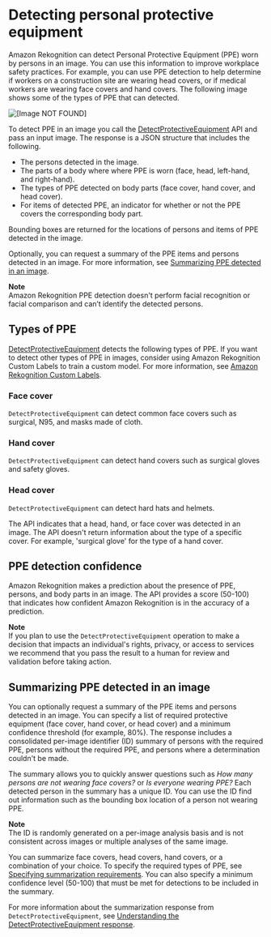 # Detecting personal protective equipment<a name="ppe-detection"></a>

Amazon Rekognition can detect Personal Protective Equipment \(PPE\) worn by persons in an image\. You can use this information to improve workplace safety practices\. For example, you can use PPE detection to help determine if workers on a construction site are wearing head covers, or if medical workers are wearing face covers and hand covers\. The following image shows some of the types of PPE that can detected\.

![\[Image NOT FOUND\]](http://docs.aws.amazon.com/rekognition/latest/dg/images/worker-with-bb.png)

To detect PPE in an image you call the [DetectProtectiveEquipment](API_DetectProtectiveEquipment.md) API and pass an input image\. The response is a JSON structure that includes the following\.
+ The persons detected in the image\.
+ The parts of a body where where PPE is worn \(face, head, left\-hand, and right\-hand\)\.
+ The types of PPE detected on body parts \(face cover, hand cover, and head cover\)\. 
+ For items of detected PPE, an indicator for whether or not the PPE covers the corresponding body part\.

Bounding boxes are returned for the locations of persons and items of PPE detected in the image\. 

Optionally, you can request a summary of the PPE items and persons detected in an image\. For more information, see [Summarizing PPE detected in an image](#ppe-summarization)\. 

**Note**  
Amazon Rekognition PPE detection doesn't perform facial recognition or facial comparison and can’t identify the detected persons\. 

## Types of PPE<a name="ppe-types"></a>

[DetectProtectiveEquipment](API_DetectProtectiveEquipment.md) detects the following types of PPE\. If you want to detect other types of PPE in images, consider using Amazon Rekognition Custom Labels to train a custom model\. For more information, see [Amazon Rekognition Custom Labels](https://docs.aws.amazon.com/rekognition/latest/customlabels-dg/what-is.html)\.

### Face cover<a name="ppe-face-cover"></a>

`DetectProtectiveEquipment` can detect common face covers such as surgical, N95, and masks made of cloth\. 

### Hand cover<a name="ppe-hand-cover"></a>

`DetectProtectiveEquipment` can detect hand covers such as surgical gloves and safety gloves\. 

### Head cover<a name="ppe-head-cover"></a>

`DetectProtectiveEquipment` can detect hard hats and helmets\. 

The API indicates that a head, hand, or face cover was detected in an image\. The API doesn't return information about the type of a specific cover\. For example, 'surgical glove' for the type of a hand cover\. 

## PPE detection confidence<a name="ppe-confidence"></a>

Amazon Rekognition makes a prediction about the presence of PPE, persons, and body parts in an image\. The API provides a score \(50\-100\) that indicates how confident Amazon Rekognition is in the accuracy of a prediction\. 

**Note**  
If you plan to use the `DetectProtectiveEquipment` operation to make a decision that impacts an individual's rights, privacy, or access to services we recommend that you pass the result to a human for review and validation before taking action\. 

## Summarizing PPE detected in an image<a name="ppe-summarization"></a>

You can optionally request a summary of the PPE items and persons detected in an image\. You can specify a list of required protective equipment \(face cover, hand cover, or head cover\) and a minimum confidence threshold \(for example, 80%\)\. The response includes a consolidated per\-image identifier \(ID\) summary of persons with the required PPE, persons without the required PPE, and persons where a determination couldn't be made\. 

The summary allows you to quickly answer questions such as *How many persons are not wearing face covers?* or *Is everyone wearing PPE?* Each detected person in the summary has a unique ID\. You can use the ID find out information such as the bounding box location of a person not wearing PPE\. 

**Note**  
The ID is randomly generated on a per\-image analysis basis and is not consistent across images or multiple analyses of the same image\.

You can summarize face covers, head covers, hand covers, or a combination of your choice\. To specify the required types of PPE, see [Specifying summarization requirements](ppe-request-response.md#ppe-summarization-input-parameters)\. You can also specify a minimum confidence level \(50\-100\) that must be met for detections to be included in the summary\. 

 For more information about the summarization response from `DetectProtectiveEquipment`, see [Understanding the DetectProtectiveEquipment response](ppe-request-response.md#detect-protective-equipment-response)\.